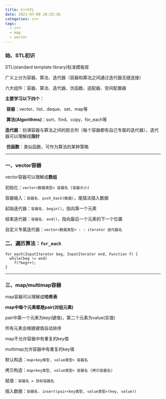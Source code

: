 ```yaml
---
title: C++STL
date: 2021-07-09 20:53:36
categories: c++
tags:
  - c++
  - map
  - vector
---
```




### 	始、STL初识

STL(standard template library)标准模板库

广义上分为容器、算法、迭代器（容器和算法之间通过迭代器无缝连接）

六大组件：容器、算法、迭代器、仿函数、适配器、空间配置器

**主要学习以下四个：**

​	**容器**：vector、list、deque、set、map等

​	**算法(Algorithms)**：sort、find、copy、for_each等

​	**迭代器**：扮演容器与算法之间的胶合剂（每个容器都有自己专属的迭代器），迭代器可以理解成**指针**

​	**仿函数**：类似函数，可作为算法的某种策略



<!--more-->

---



### 		一、vector容器

vector容器可以理解成**数组**



初始化：`vector<数据类型> 容器名 (容器大小)`

容器输入：`容器名. push_back(数据)`，尾插法插入数据

起始迭代器：`容器名. begin()`，指向第一个元素

结束迭代器：`容器名. end()`，指向最后一个元素的下一个位置

自定义专属迭代器：`vector<数据类型> : : iterator 迭代器名`



### 	二、遍历算法：`for_each`

```
for_each(InputIterator beg, InputIterator end, Function f) {
  while(beg != end) 
    f(*beg++);
}
```





---



### 		三、map/multimap容器

map容器可以理解成**哈希表**



**map中每个元素都是pair(对组元素)**

pair中第一个元素为key(键值)，第二个元素为value(实值)

所有元素会根据键值自动排序

map不允许容器中有重复的key值

multimap允许容器中有重复的key值



默认构造：`map<key类型, value类型> 容器名`

拷贝构造：`map<key类型, value类型> 容器名 (拷贝容器名)`

赋值：`容器名 = 目标容器名`

插入数据：`容器名. insert(pair<key类型, value类型>(key, value))`



